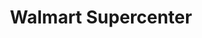 ---
title: "Walmart Supercenter"
url: /bradenton/walmart-supercenter-ranch-lake-boulevard/
shop: Supermarkt
---